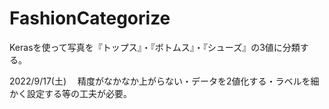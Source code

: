 # FashionCategorize
Kerasを使って写真を『トップス』・『ボトムス』・『シューズ』の3値に分類する。

2022/9/17(土)
　精度がなかなか上がらない・データを2値化する・ラベルを細かく設定する等の工夫が必要。

